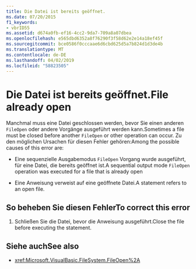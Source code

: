 ```yaml
---
title: Die Datei ist bereits geöffnet.
ms.date: 07/20/2015
f1_keywords:
- vbrID55
ms.assetid: d674a0fb-ef16-4cc2-9da7-709a8a07dbea
ms.openlocfilehash: e565dbd6352a8f76290f3f58d62e2e14a18ef45f
ms.sourcegitcommit: bce0586f0cccaae6d6cbd625d5a7b824d1d3de4b
ms.translationtype: MT
ms.contentlocale: de-DE
ms.lasthandoff: 04/02/2019
ms.locfileid: "58823505"
---
```

# <a name="file-already-open"></a><span data-ttu-id="587c6-102">Die Datei ist bereits geöffnet.</span><span class="sxs-lookup"><span data-stu-id="587c6-102">File already open</span></span>
<span data-ttu-id="587c6-103">Manchmal muss eine Datei geschlossen werden, bevor Sie einen anderen `FileOpen` oder andere Vorgänge ausgeführt werden kann.</span><span class="sxs-lookup"><span data-stu-id="587c6-103">Sometimes a file must be closed before another `FileOpen` or other operation can occur.</span></span> <span data-ttu-id="587c6-104">Zu den möglichen Ursachen für diesen Fehler gehören:</span><span class="sxs-lookup"><span data-stu-id="587c6-104">Among the possible causes of this error are:</span></span>  
  
-   <span data-ttu-id="587c6-105">Eine sequenzielle Ausgabemodus `FileOpen` Vorgang wurde ausgeführt, für eine Datei, die bereits geöffnet ist.</span><span class="sxs-lookup"><span data-stu-id="587c6-105">A sequential output mode `FileOpen` operation was executed for a file that is already open</span></span>  
  
-   <span data-ttu-id="587c6-106">Eine Anweisung verweist auf eine geöffnete Datei.</span><span class="sxs-lookup"><span data-stu-id="587c6-106">A statement refers to an open file.</span></span>  
  
## <a name="to-correct-this-error"></a><span data-ttu-id="587c6-107">So beheben Sie diesen Fehler</span><span class="sxs-lookup"><span data-stu-id="587c6-107">To correct this error</span></span>  
  
1.  <span data-ttu-id="587c6-108">Schließen Sie die Datei, bevor die Anweisung ausgeführt.</span><span class="sxs-lookup"><span data-stu-id="587c6-108">Close the file before executing the statement.</span></span>  
  
## <a name="see-also"></a><span data-ttu-id="587c6-109">Siehe auch</span><span class="sxs-lookup"><span data-stu-id="587c6-109">See also</span></span>

- <xref:Microsoft.VisualBasic.FileSystem.FileOpen%2A>

